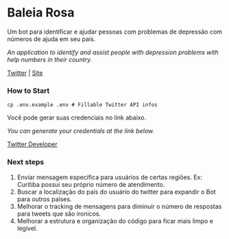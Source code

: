 # Baleia Rosa

Um bot para identificar e ajudar pessoas com problemas de depressão com números de ajuda em seu país.

_An application to identify and assist people with depression problems with help numbers in their country._

[Twitter](https://twitter.com/baleiarosabot) | [Site](#)

### How to Start

```
cp .env.example .env # Fillable Twitter API infos
```

Você pode gerar suas credenciais no link abaixo.

_You can generate your credentials at the link below._

[Twitter Developer](https://developer.twitter.com/en)

### Next steps

1. Enviar mensagem específica para usuários de certas regiões. Ex: Curitiba possui seu próprio número de atendimento.
2. Buscar a localização do país do usuário do twitter para expandir o Bot para outros países.
3. Melhorar o tracking de mensagens para diminuir o número de respostas para tweets que são ironicos.
4. Melhorar a estrutura e organização do código para ficar mais limpo e legível.